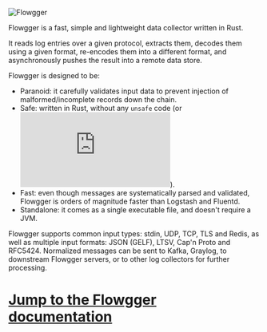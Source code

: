 
![Flowgger](https://raw.github.com/jedisct1/flowgger/master/flowgger.png)

Flowgger is a fast, simple and lightweight data collector written in Rust.

It reads log entries over a given protocol, extracts them, decodes them using a
given format, re-encodes them into a different format, and asynchronously pushes
the result into a remote data store.

Flowgger is designed to be:
- Paranoid: it carefully validates input data to prevent injection of
malformed/incomplete records down the chain.
- Safe: written in Rust, without any `unsafe` code (or ![nearly](https://github.com/jedisct1/flowgger/blob/master/src/flowgger/merger/syslen_merger.rs#L20)).
- Fast: even though messages are systematically parsed and validated, Flowgger
is orders of magnitude faster than Logstash and Fluentd.
- Standalone: it comes as a single executable file, and doesn't require a JVM.

Flowgger supports common input types: stdin, UDP, TCP, TLS and Redis,
as well as multiple input formats: JSON (GELF), LTSV, Cap'n Proto and
RFC5424. Normalized messages can be sent to Kafka, Graylog, to downstream
Flowgger servers, or to other log collectors for further processing.

# [Jump to the Flowgger documentation](https://github.com/jedisct1/flowgger/wiki)
